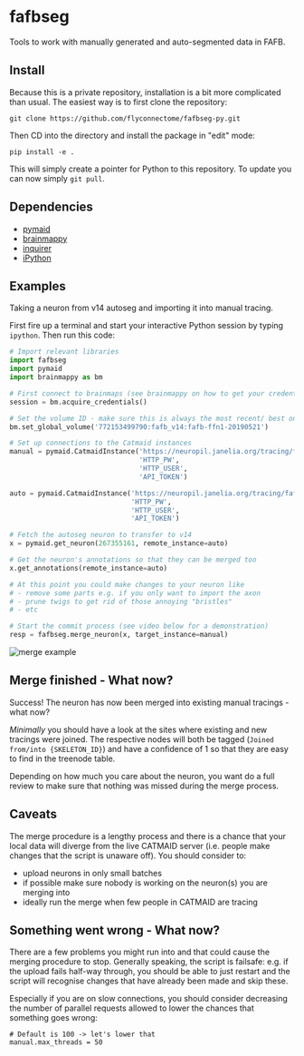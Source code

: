 # fafbseg
Tools to work with manually generated and auto-segmented data in FAFB.

## Install
Because this is a private repository, installation is a bit more complicated
than usual. The easiest way is to first clone the repository:

```
git clone https://github.com/flyconnectome/fafbseg-py.git
```

Then CD into the directory and install the package in "edit" mode:

```
pip install -e .
```

This will simply create a pointer for Python to this repository. To update you
can now simply `git pull`.

## Dependencies
- [pymaid](https://pymaid.readthedocs.io/en/latest/)
- [brainmappy](https://github.com/schlegelp/brainmappy)
- [inquirer](https://magmax.org/python-inquirer/index.html)
- [iPython](https://ipython.org/install.html)

## Examples
Taking a neuron from v14 autoseg and importing it into manual tracing.

First fire up a terminal and start your interactive Python session by typing
`ipython`. Then run this code:

```Python
# Import relevant libraries
import fafbseg
import pymaid
import brainmappy as bm

# First connect to brainmaps (see brainmappy on how to get your credentials)
session = bm.acquire_credentials()

# Set the volume ID - make sure this is always the most recent/ best one
bm.set_global_volume('772153499790:fafb_v14:fafb-ffn1-20190521')

# Set up connections to the Catmaid instances
manual = pymaid.CatmaidInstance('https://neuropil.janelia.org/tracing/fafb/v14',
                                'HTTP_PW',
                                'HTTP_USER',
                                'API_TOKEN')

auto = pymaid.CatmaidInstance('https://neuropil.janelia.org/tracing/fafb/v14seg-Li-190411.0',
                              'HTTP_PW',
                              'HTTP_USER',
                              'API_TOKEN')

# Fetch the autoseg neuron to transfer to v14
x = pymaid.get_neuron(267355161, remote_instance=auto)

# Get the neuron's annotations so that they can be merged too
x.get_annotations(remote_instance=auto)

# At this point you could make changes to your neuron like
# - remove some parts e.g. if you only want to import the axon
# - prune twigs to get rid of those annoying "bristles"
# - etc

# Start the commit process (see video below for a demonstration)
resp = fafbseg.merge_neuron(x, target_instance=manual)
```

![merge example](https://files.slack.com/files-pri/T28A9UNDT-FLLC9M55Y/screencast.gif?pub_secret=ac4ee547ab)

## Merge finished - What now?
Success! The neuron has now been merged into existing manual tracings - what now?

*Minimally* you should have a look at the sites where existing and new
tracings were joined. The respective nodes will both be tagged
(`Joined from/into {SKELETON_ID}`) and have a confidence of 1 so that they are
easy to find in the treenode table.

Depending on how much you care about the neuron, you want do a full review
to make sure that nothing was missed during the merge process.

## Caveats
The merge procedure is a lengthy process and there is a chance that your local
data will diverge from the live CATMAID server (i.e. people make changes that
the script is unaware off). You should consider to:

- upload neurons in only small batches
- if possible make sure nobody is working on the neuron(s) you are merging into
- ideally run the merge when few people in CATMAID are tracing

## Something went wrong - What now?
There are a few problems you might run into and that could cause the merging
procedure to stop. Generally speaking, the script is failsafe: e.g. if the
upload fails half-way through, you should be able to just restart and the
script will recognise changes that have already been made and skip these.

Especially if you are on slow connections, you should consider decreasing the
number of parallel requests allowed to lower the chances that something goes
wrong:

```
# Default is 100 -> let's lower that
manual.max_threads = 50
```
